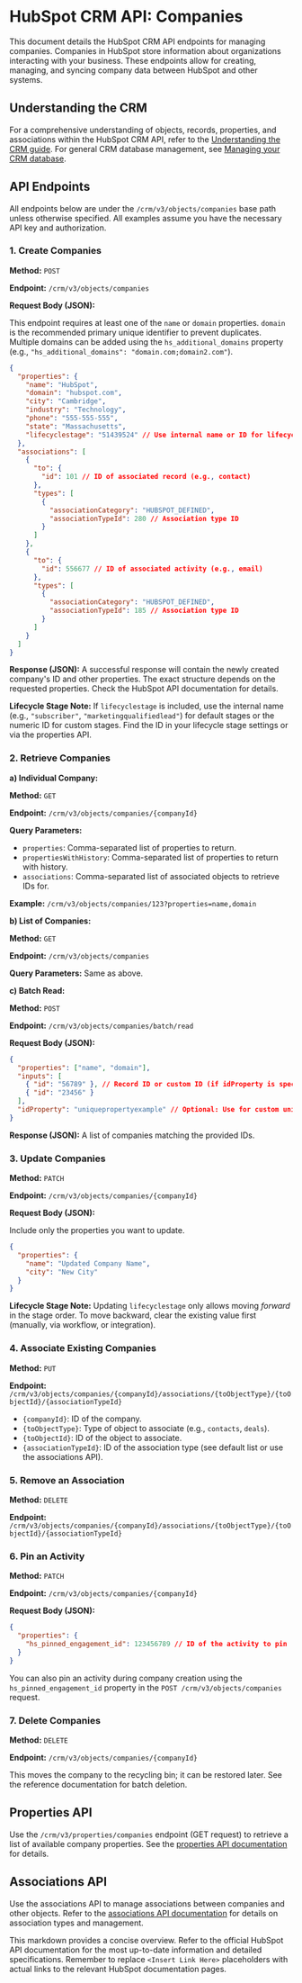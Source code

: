 # HubSpot CRM API: Companies

This document details the HubSpot CRM API endpoints for managing companies.  Companies in HubSpot store information about organizations interacting with your business.  These endpoints allow for creating, managing, and syncing company data between HubSpot and other systems.

## Understanding the CRM

For a comprehensive understanding of objects, records, properties, and associations within the HubSpot CRM API, refer to the [Understanding the CRM guide](<Insert Link Here>).  For general CRM database management, see [Managing your CRM database](<Insert Link Here>).


## API Endpoints

All endpoints below are under the `/crm/v3/objects/companies` base path unless otherwise specified.  All examples assume you have the necessary API key and authorization.


### 1. Create Companies

**Method:** `POST`

**Endpoint:** `/crm/v3/objects/companies`

**Request Body (JSON):**

This endpoint requires at least one of the `name` or `domain` properties.  `domain` is the recommended primary unique identifier to prevent duplicates.  Multiple domains can be added using the `hs_additional_domains` property (e.g., `"hs_additional_domains": "domain.com;domain2.com"`).

```json
{
  "properties": {
    "name": "HubSpot",
    "domain": "hubspot.com",
    "city": "Cambridge",
    "industry": "Technology",
    "phone": "555-555-555",
    "state": "Massachusetts",
    "lifecyclestage": "51439524" // Use internal name or ID for lifecycle stage
  },
  "associations": [
    {
      "to": {
        "id": 101 // ID of associated record (e.g., contact)
      },
      "types": [
        {
          "associationCategory": "HUBSPOT_DEFINED",
          "associationTypeId": 280 // Association type ID
        }
      ]
    },
    {
      "to": {
        "id": 556677 // ID of associated activity (e.g., email)
      },
      "types": [
        {
          "associationCategory": "HUBSPOT_DEFINED",
          "associationTypeId": 185 // Association type ID
        }
      ]
    }
  ]
}
```

**Response (JSON):**  A successful response will contain the newly created company's ID and other properties.  The exact structure depends on the requested properties.  Check the HubSpot API documentation for details.


**Lifecycle Stage Note:**  If `lifecyclestage` is included, use the internal name (e.g., `"subscriber"`, `"marketingqualifiedlead"`) for default stages or the numeric ID for custom stages.  Find the ID in your lifecycle stage settings or via the properties API.


### 2. Retrieve Companies

**a) Individual Company:**

**Method:** `GET`

**Endpoint:** `/crm/v3/objects/companies/{companyId}`

**Query Parameters:**

*   `properties`: Comma-separated list of properties to return.
*   `propertiesWithHistory`: Comma-separated list of properties to return with history.
*   `associations`: Comma-separated list of associated objects to retrieve IDs for.

**Example:** `/crm/v3/objects/companies/123?properties=name,domain`


**b) List of Companies:**

**Method:** `GET`

**Endpoint:** `/crm/v3/objects/companies`

**Query Parameters:** Same as above.


**c) Batch Read:**

**Method:** `POST`

**Endpoint:** `/crm/v3/objects/companies/batch/read`

**Request Body (JSON):**

```json
{
  "properties": ["name", "domain"],
  "inputs": [
    { "id": "56789" }, // Record ID or custom ID (if idProperty is specified)
    { "id": "23456" }
  ],
  "idProperty": "uniquepropertyexample" // Optional: Use for custom unique identifier property
}
```

**Response (JSON):** A list of companies matching the provided IDs.


### 3. Update Companies

**Method:** `PATCH`

**Endpoint:** `/crm/v3/objects/companies/{companyId}`

**Request Body (JSON):**

Include only the properties you want to update.

```json
{
  "properties": {
    "name": "Updated Company Name",
    "city": "New City"
  }
}
```

**Lifecycle Stage Note:** Updating `lifecyclestage` only allows moving *forward* in the stage order. To move backward, clear the existing value first (manually, via workflow, or integration).


### 4. Associate Existing Companies

**Method:** `PUT`

**Endpoint:** `/crm/v3/objects/companies/{companyId}/associations/{toObjectType}/{toObjectId}/{associationTypeId}`

*   `{companyId}`: ID of the company.
*   `{toObjectType}`: Type of object to associate (e.g., `contacts`, `deals`).
*   `{toObjectId}`: ID of the object to associate.
*   `{associationTypeId}`: ID of the association type (see default list or use the associations API).


### 5. Remove an Association

**Method:** `DELETE`

**Endpoint:** `/crm/v3/objects/companies/{companyId}/associations/{toObjectType}/{toObjectId}/{associationTypeId}`


### 6. Pin an Activity

**Method:** `PATCH`

**Endpoint:** `/crm/v3/objects/companies/{companyId}`

**Request Body (JSON):**

```json
{
  "properties": {
    "hs_pinned_engagement_id": 123456789 // ID of the activity to pin
  }
}
```

You can also pin an activity during company creation using the `hs_pinned_engagement_id` property in the `POST /crm/v3/objects/companies` request.


### 7. Delete Companies

**Method:** `DELETE`

**Endpoint:** `/crm/v3/objects/companies/{companyId}`

This moves the company to the recycling bin; it can be restored later.  See the reference documentation for batch deletion.


## Properties API

Use the `/crm/v3/properties/companies` endpoint (GET request) to retrieve a list of available company properties.  See the [properties API documentation](<Insert Link Here>) for details.

## Associations API

Use the associations API to manage associations between companies and other objects.  Refer to the [associations API documentation](<Insert Link Here>) for details on association types and management.


This markdown provides a concise overview.  Refer to the official HubSpot API documentation for the most up-to-date information and detailed specifications. Remember to replace `<Insert Link Here>` placeholders with actual links to the relevant HubSpot documentation pages.
